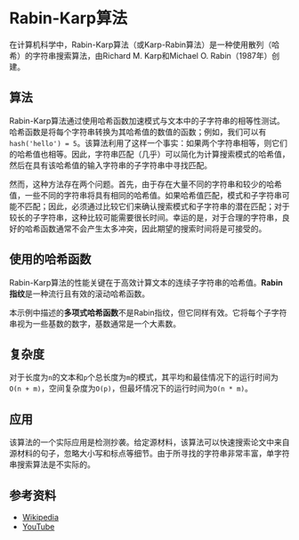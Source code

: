 # Rabin-Karp算法

在计算机科学中，Rabin-Karp算法（或Karp-Rabin算法）是一种使用散列（哈希）的字符串搜索算法，由Richard M. Karp和Michael O. Rabin（1987年）创建。

## 算法

Rabin-Karp算法通过使用哈希函数加速模式与文本中的子字符串的相等性测试。哈希函数是将每个字符串转换为其哈希值的数值的函数；例如，我们可以有`hash('hello') = 5`。该算法利用了这样一个事实：如果两个字符串相等，则它们的哈希值也相等。因此，字符串匹配（几乎）可以简化为计算搜索模式的哈希值，然后在具有该哈希值的输入字符串的子字符串中寻找匹配。

然而，这种方法存在两个问题。首先，由于存在大量不同的字符串和较少的哈希值，一些不同的字符串将具有相同的哈希值。如果哈希值匹配，模式和子字符串可能不匹配；因此，必须通过比较它们来确认搜索模式和子字符串的潜在匹配；对于较长的子字符串，这种比较可能需要很长时间。幸运的是，对于合理的字符串，良好的哈希函数通常不会产生太多冲突，因此期望的搜索时间将是可接受的。

## 使用的哈希函数

Rabin-Karp算法的性能关键在于高效计算文本的连续子字符串的哈希值。**Rabin指纹**是一种流行且有效的滚动哈希函数。

本示例中描述的**多项式哈希函数**不是Rabin指纹，但它同样有效。它将每个子字符串视为一些基数的数字，基数通常是一个大素数。

## 复杂度

对于长度为`n`的文本和`p`个总长度为`m`的模式，其平均和最佳情况下的运行时间为`O(n + m)`，空间复杂度为`O(p)`，但最坏情况下的运行时间为`O(n * m)`。

## 应用

该算法的一个实际应用是检测抄袭。给定源材料，该算法可以快速搜索论文中来自源材料的句子，忽略大小写和标点等细节。由于所寻找的字符串非常丰富，单字符串搜索算法是不实际的。

## 参考资料

- [Wikipedia](https://en.wikipedia.org/wiki/Rabin%E2%80%93Karp_algorithm)
- [YouTube](https://www.youtube.com/watch?v=H4VrKHVG5qI&list=PLLXdhg_r2hKA7DPDsunoDZ-Z769jWn4R8)